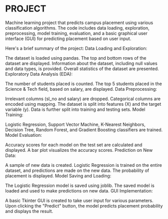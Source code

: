 # PROJECT

 Machine learning project that predicts campus placement using various classification algorithms. The code includes data loading, exploration, preprocessing, model training, evaluation, and a basic graphical user interface (GUI) for predicting placement based on user input.

Here's a brief summary of the project:
Data Loading and Exploration:

The dataset is loaded using pandas.
The top and bottom rows of the dataset are displayed.
Information about the dataset, including null values and data types, is provided.
Overall statistics of the dataset are presented.
Exploratory Data Analysis (EDA):

The number of students placed is counted.
The top 5 students placed in the Science & Tech field, based on salary, are displayed.
Data Preprocessing:

Irrelevant columns (sl_no and salary) are dropped.
Categorical columns are encoded using mapping.
The dataset is split into features (X) and the target variable (y).
Data is further split into training and testing sets.
Model Training:

Logistic Regression, Support Vector Machine, K-Nearest Neighbors, Decision Tree, Random Forest, and Gradient Boosting classifiers are trained.
Model Evaluation:

Accuracy scores for each model on the test set are calculated and displayed.
A bar plot visualizes the accuracy scores.
Prediction on New Data:

A sample of new data is created.
Logistic Regression is trained on the entire dataset, and predictions are made on the new data.
The probability of placement is displayed.
Model Saving and Loading:

The Logistic Regression model is saved using joblib.
The saved model is loaded and used to make predictions on new data.
GUI Implementation:

A basic Tkinter GUI is created to take user input for various parameters.
Upon clicking the "Predict" button, the model predicts placement probability and displays the result.
